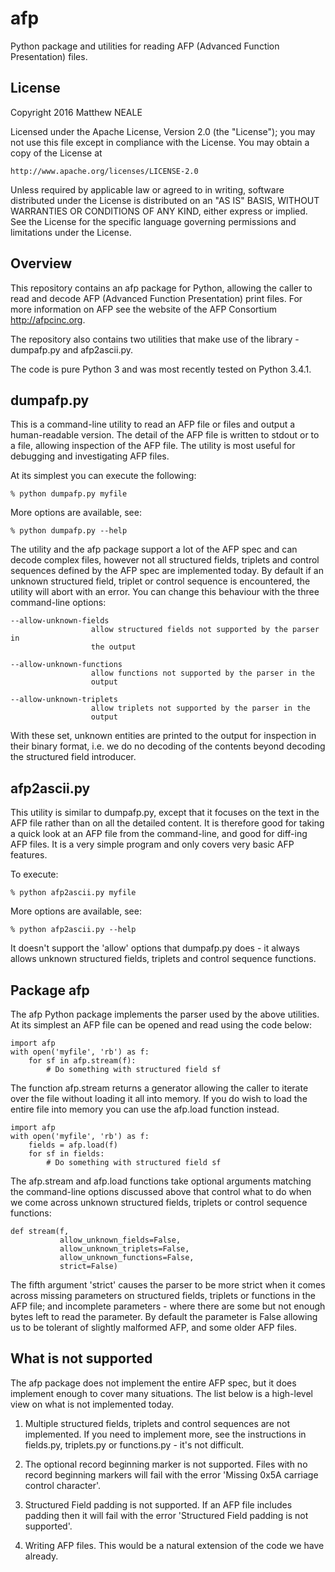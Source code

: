 # afp

Python package and utilities for reading AFP (Advanced Function Presentation)
files.

## License

Copyright 2016 Matthew NEALE

Licensed under the Apache License, Version 2.0 (the "License");
you may not use this file except in compliance with the License.
You may obtain a copy of the License at

    http://www.apache.org/licenses/LICENSE-2.0

Unless required by applicable law or agreed to in writing, software
distributed under the License is distributed on an "AS IS" BASIS,
WITHOUT WARRANTIES OR CONDITIONS OF ANY KIND, either express or implied.
See the License for the specific language governing permissions and
limitations under the License.

## Overview

This repository contains an afp package for Python, allowing the caller to
read and decode AFP (Advanced Function Presentation) print files. For more
information on AFP see the website of the AFP Consortium http://afpcinc.org.

The repository also contains two utilities that make use of the library -
dumpafp.py and afp2ascii.py.

The code is pure Python 3 and was most recently tested on Python 3.4.1.

## dumpafp.py

This is a command-line utility to read an AFP file or files and output a
human-readable version. The detail of the AFP file is written to stdout or to a
file, allowing inspection of the AFP file. The utility is most useful for
debugging and investigating AFP files.

At its simplest you can execute the following:

    % python dumpafp.py myfile

More options are available, see:

    % python dumpafp.py --help

The utility and the afp package support a lot of the AFP spec and can decode
complex files, however not all structured fields, triplets and control sequences
defined by the AFP spec are implemented today. By default if an unknown
structured field, triplet or control sequence is encountered, the utility will
abort with an error. You can change this behaviour with the three command-line
options:

    --allow-unknown-fields
                      allow structured fields not supported by the parser in
                      the output

    --allow-unknown-functions
                      allow functions not supported by the parser in the
                      output

    --allow-unknown-triplets
                      allow triplets not supported by the parser in the
                      output

With these set, unknown entities are printed to the output for inspection in
their binary format, i.e. we do no decoding of the contents beyond decoding
the structured field introducer.

## afp2ascii.py

This utility is similar to dumpafp.py, except that it focuses on the text in
the AFP file rather than on all the detailed content. It is therefore good
for taking a quick look at an AFP file from the command-line, and good for
diff-ing AFP files. It is a very simple program and only covers very basic AFP
features.

To execute:

    % python afp2ascii.py myfile

More options are available, see:

    % python afp2ascii.py --help

It doesn't support the 'allow' options that dumpafp.py does - it always allows
unknown structured fields, triplets and control sequence functions.

## Package afp

The afp Python package implements the parser used by the above utilities.
At its simplest an AFP file can be opened and read using the code below:

    import afp
    with open('myfile', 'rb') as f:
        for sf in afp.stream(f):
            # Do something with structured field sf

The function afp.stream returns a generator allowing the caller to iterate over
the file without loading it all into memory. If you do wish to load the entire
file into memory you can use the afp.load function instead.

    import afp
    with open('myfile', 'rb') as f:
        fields = afp.load(f)
        for sf in fields:
            # Do something with structured field sf

The afp.stream and afp.load functions take optional arguments matching the
command-line options discussed above that control what to do when we come across
unknown structured fields, triplets or control sequence functions:

    def stream(f,
               allow_unknown_fields=False,
               allow_unknown_triplets=False,
               allow_unknown_functions=False,
               strict=False)

The fifth argument 'strict' causes the parser to be more strict when it comes
across missing parameters on structured fields, triplets or functions in the AFP
file; and incomplete parameters - where there are some but not enough bytes
left to read the parameter. By default the parameter is False allowing us to
be tolerant of slightly malformed AFP, and some older AFP files.

## What is not supported

The afp package does not implement the entire AFP spec, but it does implement
enough to cover many situations. The list below is a high-level view on what
is not implemented today.

1. Multiple structured fields, triplets and control sequences are not
   implemented. If you need to implement more, see the instructions in
   fields.py, triplets.py or functions.py - it's not difficult.

2. The optional record beginning marker is not supported. Files with no
   record beginning markers will fail with the error 'Missing 0x5A carriage
   control character'.

3. Structured Field padding is not supported. If an AFP file includes padding
   then it will fail with the error 'Structured Field padding is not supported'.

4. Writing AFP files. This would be a natural extension of the code we have
   already.
